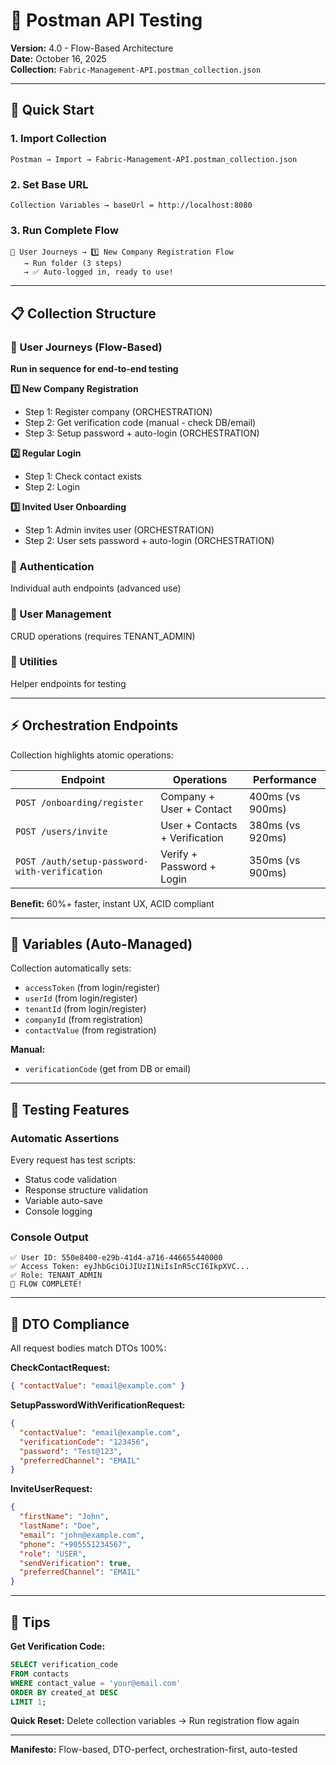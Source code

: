 # 🧪 Postman API Testing

**Version:** 4.0 - Flow-Based Architecture  
**Date:** October 16, 2025  
**Collection:** `Fabric-Management-API.postman_collection.json`

---

## 🎯 Quick Start

### 1. Import Collection

```
Postman → Import → Fabric-Management-API.postman_collection.json
```

### 2. Set Base URL

```
Collection Variables → baseUrl = http://localhost:8080
```

### 3. Run Complete Flow

```
🎯 User Journeys → 1️⃣ New Company Registration Flow
   → Run folder (3 steps)
   → ✅ Auto-logged in, ready to use!
```

---

## 📋 Collection Structure

### 🎯 User Journeys (Flow-Based)

**Run in sequence for end-to-end testing**

**1️⃣ New Company Registration**

- Step 1: Register company (ORCHESTRATION)
- Step 2: Get verification code (manual - check DB/email)
- Step 3: Setup password + auto-login (ORCHESTRATION)

**2️⃣ Regular Login**

- Step 1: Check contact exists
- Step 2: Login

**3️⃣ Invited User Onboarding**

- Step 1: Admin invites user (ORCHESTRATION)
- Step 2: User sets password + auto-login (ORCHESTRATION)

### 🔐 Authentication

Individual auth endpoints (advanced use)

### 👥 User Management

CRUD operations (requires TENANT_ADMIN)

### 🔧 Utilities

Helper endpoints for testing

---

## ⚡ Orchestration Endpoints

Collection highlights atomic operations:

| Endpoint                                      | Operations                     | Performance      |
| --------------------------------------------- | ------------------------------ | ---------------- |
| `POST /onboarding/register`                   | Company + User + Contact       | 400ms (vs 900ms) |
| `POST /users/invite`                          | User + Contacts + Verification | 380ms (vs 920ms) |
| `POST /auth/setup-password-with-verification` | Verify + Password + Login      | 350ms (vs 900ms) |

**Benefit:** 60%+ faster, instant UX, ACID compliant

---

## 🔑 Variables (Auto-Managed)

Collection automatically sets:

- `accessToken` (from login/register)
- `userId` (from login/register)
- `tenantId` (from login/register)
- `companyId` (from registration)
- `contactValue` (from registration)

**Manual:**

- `verificationCode` (get from DB or email)

---

## 🧪 Testing Features

### Automatic Assertions

Every request has test scripts:

- Status code validation
- Response structure validation
- Variable auto-save
- Console logging

### Console Output

```
✅ User ID: 550e8400-e29b-41d4-a716-446655440000
✅ Access Token: eyJhbGciOiJIUzI1NiIsInR5cCI6IkpXVC...
✅ Role: TENANT_ADMIN
🎉 FLOW COMPLETE!
```

---

## 📖 DTO Compliance

All request bodies match DTOs 100%:

**CheckContactRequest:**

```json
{ "contactValue": "email@example.com" }
```

**SetupPasswordWithVerificationRequest:**

```json
{
  "contactValue": "email@example.com",
  "verificationCode": "123456",
  "password": "Test@123",
  "preferredChannel": "EMAIL"
}
```

**InviteUserRequest:**

```json
{
  "firstName": "John",
  "lastName": "Doe",
  "email": "john@example.com",
  "phone": "+905551234567",
  "role": "USER",
  "sendVerification": true,
  "preferredChannel": "EMAIL"
}
```

---

## 🚀 Tips

**Get Verification Code:**

```sql
SELECT verification_code
FROM contacts
WHERE contact_value = 'your@email.com'
ORDER BY created_at DESC
LIMIT 1;
```

**Quick Reset:**
Delete collection variables → Run registration flow again

---

**Manifesto:** Flow-based, DTO-perfect, orchestration-first, auto-tested
